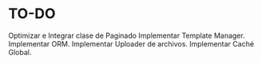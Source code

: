 TO-DO
=========
Optimizar e Integrar clase de Paginado
Implementar Template Manager.
Implementar ORM.
Implementar Uploader de archivos.
Implementar Caché Global.